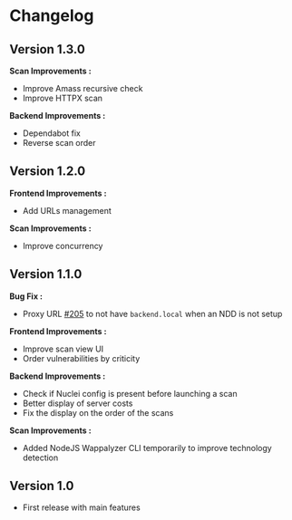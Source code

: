 # Changelog

## Version 1.3.0

**Scan Improvements :**

- Improve Amass recursive check
- Improve HTTPX scan

**Backend Improvements :**

- Dependabot fix
- Reverse scan order

## Version 1.2.0

**Frontend Improvements :**

- Add URLs management

**Scan Improvements :**

- Improve concurrency

## Version 1.1.0
**Bug Fix :**

- Proxy URL [#205](https://github.com/EasyRecon/Hunt3r/pull/205) to not have `backend.local` when an NDD is not setup

**Frontend Improvements :**

- Improve scan view UI
- Order vulnerabilities by criticity

**Backend Improvements :**

- Check if Nuclei config is present before launching a scan
- Better display of server costs
- Fix the display on the order of the scans

**Scan Improvements :**

- Added NodeJS Wappalyzer CLI temporarily to improve technology detection

## Version 1.0
- First release with main features